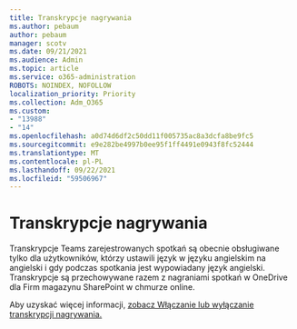 ```yaml
---
title: Transkrypcje nagrywania
ms.author: pebaum
author: pebaum
manager: scotv
ms.date: 09/21/2021
ms.audience: Admin
ms.topic: article
ms.service: o365-administration
ROBOTS: NOINDEX, NOFOLLOW
localization_priority: Priority
ms.collection: Adm_O365
ms.custom:
- "13988"
- "14"
ms.openlocfilehash: a0d74d6df2c50dd11f005735ac8a3dcfa8be9fc5
ms.sourcegitcommit: e9e282be4997b0ee95f1ff4491e0943f8fc52444
ms.translationtype: MT
ms.contentlocale: pl-PL
ms.lasthandoff: 09/22/2021
ms.locfileid: "59506967"
---
```

# <a name="recording-transcriptions"></a>Transkrypcje nagrywania

Transkrypcje Teams zarejestrowanych spotkań są obecnie obsługiwane tylko dla użytkowników, którzy ustawili język w języku angielskim na angielski i gdy podczas spotkania jest wypowiadany język angielski. Transkrypcje są przechowywane razem z nagraniami spotkań w OneDrive dla Firm magazynu SharePoint w chmurze online.

Aby uzyskać więcej informacji, [zobacz Włączanie lub wyłączanie transkrypcji nagrywania.](https://docs.microsoft.com/microsoftteams/cloud-recording#turn-on-or-turn-off-recording-transcription)